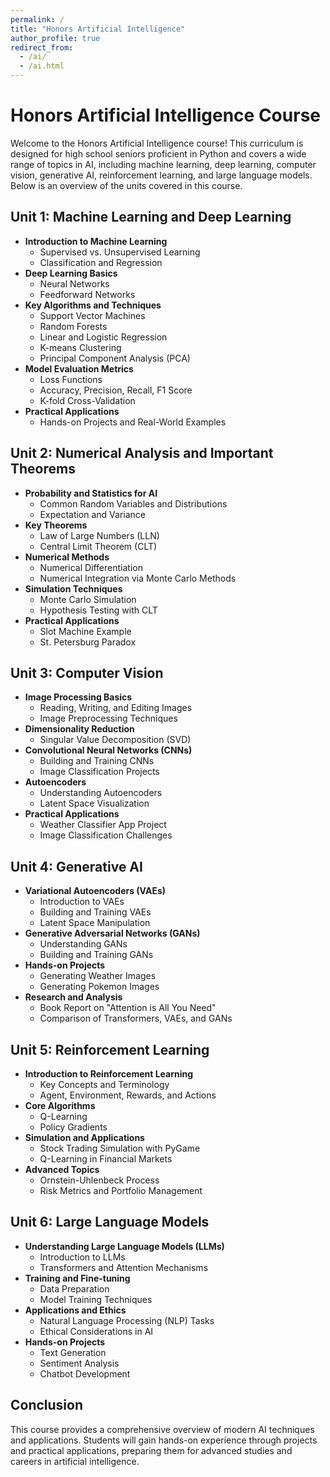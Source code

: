 ```yaml
---
permalink: /
title: "Honors Artificial Intelligence"
author_profile: true
redirect_from: 
  - /ai/
  - /ai.html
---
```


# Honors Artificial Intelligence Course

Welcome to the Honors Artificial Intelligence course! This curriculum is designed for high school seniors proficient in Python and covers a wide range of topics in AI, including machine learning, deep learning, computer vision, generative AI, reinforcement learning, and large language models. Below is an overview of the units covered in this course.

## Unit 1: Machine Learning and Deep Learning
- **Introduction to Machine Learning**
  - Supervised vs. Unsupervised Learning
  - Classification and Regression
- **Deep Learning Basics**
  - Neural Networks
  - Feedforward Networks
- **Key Algorithms and Techniques**
  - Support Vector Machines
  - Random Forests
  - Linear and Logistic Regression
  - K-means Clustering
  - Principal Component Analysis (PCA)
- **Model Evaluation Metrics**
  - Loss Functions
  - Accuracy, Precision, Recall, F1 Score
  - K-fold Cross-Validation
- **Practical Applications**
  - Hands-on Projects and Real-World Examples

## Unit 2: Numerical Analysis and Important Theorems
- **Probability and Statistics for AI**
  - Common Random Variables and Distributions
  - Expectation and Variance
- **Key Theorems**
  - Law of Large Numbers (LLN)
  - Central Limit Theorem (CLT)
- **Numerical Methods**
  - Numerical Differentiation
  - Numerical Integration via Monte Carlo Methods
- **Simulation Techniques**
  - Monte Carlo Simulation
  - Hypothesis Testing with CLT
- **Practical Applications**
  - Slot Machine Example
  - St. Petersburg Paradox

## Unit 3: Computer Vision
- **Image Processing Basics**
  - Reading, Writing, and Editing Images
  - Image Preprocessing Techniques
- **Dimensionality Reduction**
  - Singular Value Decomposition (SVD)
- **Convolutional Neural Networks (CNNs)**
  - Building and Training CNNs
  - Image Classification Projects
- **Autoencoders**
  - Understanding Autoencoders
  - Latent Space Visualization
- **Practical Applications**
  - Weather Classifier App Project
  - Image Classification Challenges

## Unit 4: Generative AI
- **Variational Autoencoders (VAEs)**
  - Introduction to VAEs
  - Building and Training VAEs
  - Latent Space Manipulation
- **Generative Adversarial Networks (GANs)**
  - Understanding GANs
  - Building and Training GANs
- **Hands-on Projects**
  - Generating Weather Images
  - Generating Pokemon Images
- **Research and Analysis**
  - Book Report on "Attention is All You Need"
  - Comparison of Transformers, VAEs, and GANs

## Unit 5: Reinforcement Learning
- **Introduction to Reinforcement Learning**
  - Key Concepts and Terminology
  - Agent, Environment, Rewards, and Actions
- **Core Algorithms**
  - Q-Learning
  - Policy Gradients
- **Simulation and Applications**
  - Stock Trading Simulation with PyGame
  - Q-Learning in Financial Markets
- **Advanced Topics**
  - Ornstein-Uhlenbeck Process
  - Risk Metrics and Portfolio Management

## Unit 6: Large Language Models
- **Understanding Large Language Models (LLMs)**
  - Introduction to LLMs
  - Transformers and Attention Mechanisms
- **Training and Fine-tuning**
  - Data Preparation
  - Model Training Techniques
- **Applications and Ethics**
  - Natural Language Processing (NLP) Tasks
  - Ethical Considerations in AI
- **Hands-on Projects**
  - Text Generation
  - Sentiment Analysis
  - Chatbot Development

## Conclusion
This course provides a comprehensive overview of modern AI techniques and applications. Students will gain hands-on experience through projects and practical applications, preparing them for advanced studies and careers in artificial intelligence.
